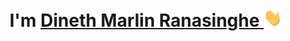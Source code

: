 <h1 align="center">I'm <a href="https://github.com/MarlzRana">Dineth Marlin Ranasinghe <a><img src="https://raw.githubusercontent.com/ABSphreak/ABSphreak/master/gifs/Hi.gif" width="30px"></h1>


<!--
**MarlzRana/MarlzRana** is a ✨ _special_ ✨ repository because its `README.md` (this file) appears on your GitHub profile.

Here are some ideas to get you started:

- 🔭 I’m currently working on ...
- 🌱 I’m currently learning ...
- 👯 I’m looking to collaborate on ...
- 🤔 I’m looking for help with ...
- 💬 Ask me about ...
- 📫 How to reach me: ...
- 😄 Pronouns: ...
- ⚡ Fun fact: ...
-->
